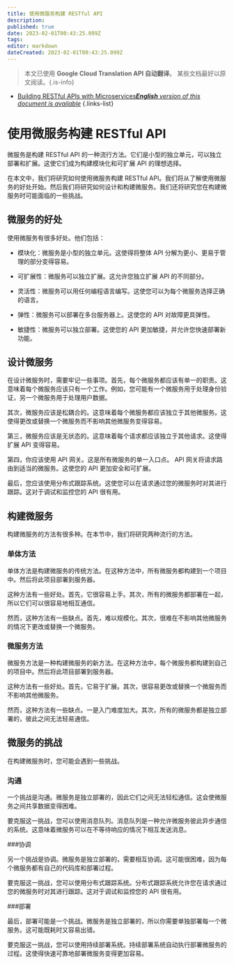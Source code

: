 ```yaml
---
title: 使用微服务构建 RESTful API
description: 
published: true
date: 2023-02-01T00:43:25.099Z
tags: 
editor: markdown
dateCreated: 2023-02-01T00:43:25.099Z
---
```


> 本文已使用 **Google Cloud Translation API 自动翻译**。
某些文档最好以原文阅读。{.is-info}

- [Building RESTful APIs with Microservices***English** version of this document is available*](/en/Knowledge-base/Backend/building-restful-apis-with-microservices)
{.links-list}



# 使用微服务构建 RESTful API

微服务是构建 RESTful API 的一种流行方法。它们是小型的独立单元，可以独立部署和扩展。这使它们成为构建模块化和可扩展 API 的理想选择。

在本文中，我们将研究如何使用微服务构建 RESTful API。我们将从了解使用微服务的好处开始。然后我们将研究如何设计和构建微服务。我们还将研究您在构建微服务时可能面临的一些挑战。

## 微服务的好处

使用微服务有很多好处。他们包括：

- 模块化：微服务是小型的独立单元。这使得将整体 API 分解为更小、更易于管理的部分变得容易。

- 可扩展性：微服务可以独立扩展。这允许您独立扩展 API 的不同部分。

- 灵活性：微服务可以用任何编程语言编写。这使您可以为每个微服务选择正确的语言。

- 弹性：微服务可以部署在多台服务器上。这使您的 API 对故障更具弹性。

- 敏捷性：微服务可以独立部署。这使您的 API 更加敏捷，并允许您快速部署新功能。

## 设计微服务

在设计微服务时，需要牢记一些事项。首先，每个微服务都应该有单一的职责。这意味着每个微服务应该只有一个工作。例如，您可能有一个微服务用于处理身份验证，另一个微服务用于处理用户数据。

其次，微服务应该是松耦合的。这意味着每个微服务都应该独立于其他微服务。这使得更改或替换一个微服务而不影响其他微服务变得容易。

第三，微服务应该是无状态的。这意味着每个请求都应该独立于其他请求。这使得扩展 API 变得容易。

第四，你应该使用 API 网关。这是所有微服务的单一入口点。 API 网关将请求路由到适当的微服务。这使您的 API 更加安全和可扩展。

最后，您应该使用分布式跟踪系统。这使您可以在请求通过您的微服务时对其进行跟踪。这对于调试和监控您的 API 很有用。

## 构建微服务

构建微服务的方法有很多种。在本节中，我们将研究两种流行的方法。

### 单体方法

单体方法是构建微服务的传统方法。在这种方法中，所有微服务都构建到一个项目中。然后将此项目部署到服务器。

这种方法有一些好处。首先，它很容易上手。其次，所有的微服务都部署在一起，所以它们可以很容易地相互通信。

然而，这种方法有一些缺点。首先，难以规模化。其次，很难在不影响其他微服务的情况下更改或替换一个微服务。

### 微服务方法

微服务方法是一种构建微服务的新方法。在这种方法中，每个微服务都构建到自己的项目中。然后将此项目部署到服务器。

这种方法有一些好处。首先，它易于扩展。其次，很容易更改或替换一个微服务而不影响其他微服务。

然而，这种方法有一些缺点。一是入门难度加大。其次，所有的微服务都是独立部署的，彼此之间无法轻易通信。

## 微服务的挑战

在构建微服务时，您可能会遇到一些挑战。

### 沟通

一个挑战是沟通。微服务是独立部署的，因此它们之间无法轻松通信。这会使微服务之间共享数据变得困难。

要克服这一挑战，您可以使用消息队列。消息队列是一种允许微服务彼此异步通信的系统。这意味着微服务可以在不等待响应的情况下相互发送消息。

###协调

另一个挑战是协调。微服务是独立部署的，需要相互协调。这可能很困难，因为每个微服务都有自己的代码库和部署过程。

要克服这一挑战，您可以使用分布式跟踪系统。分布式跟踪系统允许您在请求通过您的微服务时对其进行跟踪。这对于调试和监控您的 API 很有用。

###部署

最后，部署可能是一个挑战。微服务是独立部署的，所以你需要单独部署每一个微服务。这可能既耗时又容易出错。

要克服这一挑战，您可以使用持续部署系统。持续部署系统自动执行部署微服务的过程。这使得快速可靠地部署微服务变得更加容易。